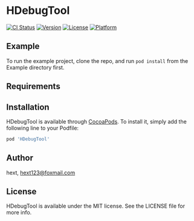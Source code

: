 # HDebugTool

[![CI Status](https://img.shields.io/travis/hext/HDebugTool.svg?style=flat)](https://travis-ci.org/hext/HDebugTool)
[![Version](https://img.shields.io/cocoapods/v/HDebugTool.svg?style=flat)](https://cocoapods.org/pods/HDebugTool)
[![License](https://img.shields.io/cocoapods/l/HDebugTool.svg?style=flat)](https://cocoapods.org/pods/HDebugTool)
[![Platform](https://img.shields.io/cocoapods/p/HDebugTool.svg?style=flat)](https://cocoapods.org/pods/HDebugTool)

## Example

To run the example project, clone the repo, and run `pod install` from the Example directory first.

## Requirements

## Installation

HDebugTool is available through [CocoaPods](https://cocoapods.org). To install
it, simply add the following line to your Podfile:

```ruby
pod 'HDebugTool'
```

## Author

hext, hext123@foxmail.com

## License

HDebugTool is available under the MIT license. See the LICENSE file for more info.
